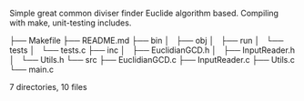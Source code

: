 Simple great common diviser finder Euclide algorithm based.
Compiling with make, unit-testing includes.


├── Makefile
├── README.md
├── bin
│   ├── obj
│   ├── run
│   └── tests
│       └── tests.c
├── inc
│   ├── EuclidianGCD.h
│   ├── InputReader.h
│   └── Utils.h
└── src
    ├── EuclidianGCD.c
    ├── InputReader.c
    ├── Utils.c
    └── main.c

7 directories, 10 files
